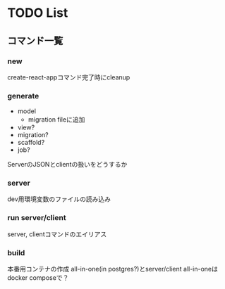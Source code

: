 # TODO List

## コマンド一覧

### new

create-react-appコマンド完了時にcleanup

### generate

- model
  - migration fileに追加
- view?
- migration?
- scaffold?
- job?

ServerのJSONとclientの扱いをどうするか

### server

dev用環境変数のファイルの読み込み

### run server/client

server, clientコマンドのエイリアス

### build

本番用コンテナの作成
all-in-one(in postgres?)とserver/client
all-in-oneはdocker composeで？
